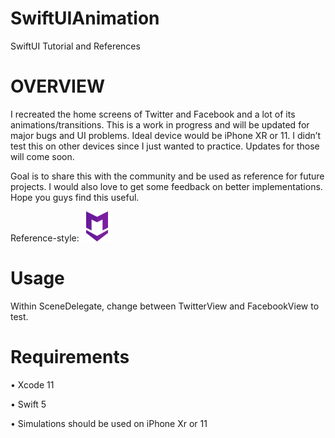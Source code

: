# SwiftUIAnimation
SwiftUI Tutorial and References

# OVERVIEW
I recreated the home screens of Twitter and Facebook and a lot of its animations/transitions. This is a work in progress and will be updated for major bugs and UI problems. Ideal device would be iPhone XR or 11. I didn’t test this on other devices since I just wanted to practice. Updates for those will come soon. 

Goal is to share this with the community and be used as reference for future projects. I would also love to get some feedback on better implementations. Hope you guys find this useful.

Reference-style: 
![alt text][logo]

[logo]: https://github.com/adam-p/markdown-here/raw/master/src/common/images/icon48.png "Logo Title Text 2"

# Usage
Within SceneDelegate, change between TwitterView and FacebookView to test.

# Requirements
• Xcode 11

• Swift 5

• Simulations should be used on iPhone Xr or 11 
